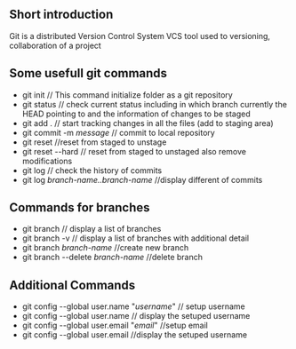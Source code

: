 
## Short introduction

Git is a distributed Version Control System  VCS tool used to versioning, collaboration of a project

## Some usefull git commands

 - git init // This command initialize folder as a git repository
 - git status // check current status including in which branch currently the HEAD pointing to and the information of changes to be staged
 - git add . // start tracking changes in all the files (add to staging area)
 - git commit -m *message* // commit to local repository
 - git reset //reset from staged to unstage
 - git reset --hard // reset from staged to unstaged also remove modifications
 - git log // check the history of commits
 - git log *branch-name..branch-name* //display different of commits

## Commands for branches

- git branch // display a list of branches
- git branch -v // display a list of branches with additional detail
- git branch *branch-name* //create new branch 
- git branch --delete *branch-name* //delete branch

## Additional Commands

- git config --global user.name "*username*" // setup username
- git config --global user.name             // display the setuped username
- git config --global user.email "*email*" //setup email
- git config --global user.email           //display the setuped username